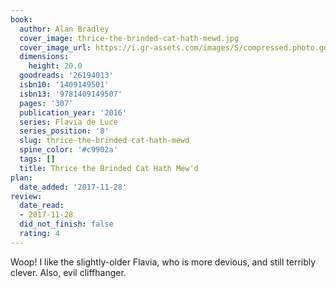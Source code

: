 ```yaml
---
book:
  author: Alan Bradley
  cover_image: thrice-the-brinded-cat-hath-mewd.jpg
  cover_image_url: https://i.gr-assets.com/images/S/compressed.photo.goodreads.com/books/1472540479l/26194013._SX98_.jpg
  dimensions:
    height: 20.0
  goodreads: '26194013'
  isbn10: '1409149501'
  isbn13: '9781409149507'
  pages: '307'
  publication_year: '2016'
  series: Flavia de Luce
  series_position: '8'
  slug: thrice-the-brinded-cat-hath-mewd
  spine_color: '#c9902a'
  tags: []
  title: Thrice the Brinded Cat Hath Mew'd
plan:
  date_added: '2017-11-28'
review:
  date_read:
  - 2017-11-28
  did_not_finish: false
  rating: 4
---
```


Woop! I like the slightly-older Flavia, who is more devious, and still terribly clever. Also, evil cliffhanger.
